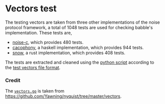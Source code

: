 # Vectors test

The testing vectors are taken from three other implementations of the noise protocol framework, a total of 1048 tests are used for checking babble's implementation. These tests are,

- [noise-c](https://github.com/rweather/noise-c), which provides 480 tests.
- [cacophony](https://github.com/centromere/cacophony), a haskell implementation, which provides 944 tests.
- [snow](https://github.com/mcginty/snow), a rust implementation, which provides 408 tests.

The tests are extracted and cleaned using the [python script](data/clean_vector_data.py) according to the [test vectors file format](https://github.com/noiseprotocol/noise_wiki/wiki/Test-vectors).



### Credit

The [`vectors.go`](vectors.go) is taken from https://github.com/Yawning/nyquist/tree/master/vectors.

